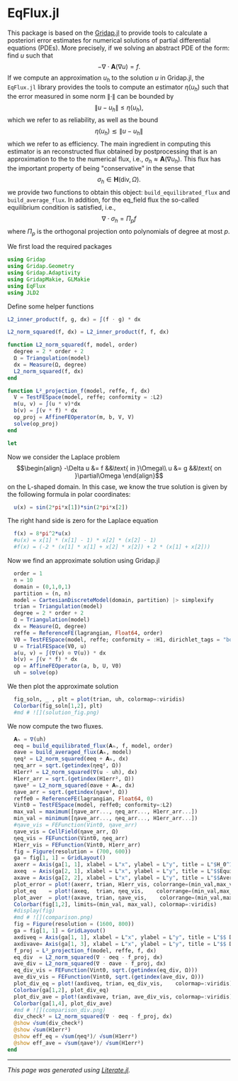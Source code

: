 # EqFlux.jl

This package is based on the
[Gridap.jl](https://github.com/gridap/Gridap.jl/tree/master) to provide tools to calculate a
posteriori error estimates for numerical solutions of
partial differential equations (PDEs). More precisely, if we solving an abstract PDE of the
form: find $u$ such that
$$-\nabla\cdot\mathbf{A}(\nabla u) = f.$$
If we compute an approximation $u_h$ to the solution $u$ in Gridap.jl,
the `EqFlux.jl` library provides the tools to compute an estimator
$\eta(u_h)$ such that the error measured in some norm $\|\cdot\|$ can be
bounded by
$$\|u - u_h\| \le \eta(u_h),$$
which we refer to as reliability, as well as the bound
$$\eta(u_h) \lesssim \|u - u_h\|$$
which we refer to as efficiency. The main ingredient in computing this estimator
is an reconstructed flux obtained by postprocessing that is an approximation
to the to the numerical flux, i.e., $\sigma_h\approx \mathbf{A}(\nabla u_h)$. This
flux has the important property of being "conservative" in the sense
that
$$\sigma_h \in \mathbf{H}(\mathrm{div},\Omega).$$
we provide two functions to obtain this object:
`build_equilibrated_flux` and `build_average_flux`. In addition, for the
eq_field flux the so-called equilibrium condition is satisfied, i.e.,
$$\nabla\cdot\sigma_h = \Pi_pf$$
where $\Pi_p$ is the orthogonal projection onto polynomials of degree at most
$p$.

We first load the required packages

````julia
using Gridap
using Gridap.Geometry
using Gridap.Adaptivity
using GridapMakie, GLMakie
using EqFlux
using JLD2
````

Define some helper functions

````julia
L2_inner_product(f, g, dx) = ∫(f ⋅ g) * dx

L2_norm_squared(f, dx) = L2_inner_product(f, f, dx)

function L2_norm_squared(f, model, order)
  degree = 2 * order + 2
  Ω = Triangulation(model)
  dx = Measure(Ω, degree)
  L2_norm_squared(f, dx)
end

function L²_projection_f(model, reffe, f, dx)
  V = TestFESpace(model, reffe; conformity = :L2)
  m(u, v) = ∫(u * v)*dx
  b(v) = ∫(v * f) * dx
  op_proj = AffineFEOperator(m, b, V, V)
  solve(op_proj)
end

let
````

Now we consider the Laplace problem
$$\begin{align}
-\Delta u &= f &&\text{ in }\Omega\\
u &= g &&\text{ on }\partial\Omega
\end{align}$$
on the L-shaped domain. In this case, we know the true solution
is given by the following formula in polar coordinates:

````julia
  u(x) = sin(2*pi*x[1])*sin(2*pi*x[2])
````

The right hand side is zero for the Laplace equation

````julia
  f(x) = 8*pi^2*u(x)
  #u(x) = x[1] * (x[1] - 1) * x[2] * (x[2] - 1)
  #f(x) = (-2 * (x[1] * x[1] + x[2] * x[2]) + 2 * (x[1] + x[2]))
````

Now we find an approximate solution using Gridap.jl

````julia
  order = 1
  n = 10
  domain = (0,1,0,1)
  partition = (n, n)
  model = CartesianDiscreteModel(domain, partition) |> simplexify
  trian = Triangulation(model)
  degree = 2 * order + 2
  Ω = Triangulation(model)
  dx = Measure(Ω, degree)
  reffe = ReferenceFE(lagrangian, Float64, order)
  V0 = TestFESpace(model, reffe; conformity = :H1, dirichlet_tags = "boundary")
  U = TrialFESpace(V0, u)
  a(u, v) = ∫(∇(v) ⊙ ∇(u)) * dx
  b(v) = ∫(v * f) * dx
  op = AffineFEOperator(a, b, U, V0)
  uh = solve(op)
````

We then plot the approximate solution

````julia
  fig_soln, _ , plt = plot(trian, uh, colormap=:viridis)
  Colorbar(fig_soln[1,2], plt)
  #md # ![](solution_fig.png)
````

We now compute the two fluxes.

````julia
  𝐀ₕ = ∇(uh)
  σeq = build_equilibrated_flux(𝐀ₕ, f, model, order)
  σave = build_averaged_flux(𝐀ₕ, model)
  ηeq² = L2_norm_squared(σeq + 𝐀ₕ, dx)
  ηeq_arr = sqrt.(getindex(ηeq², Ω))
  H1err² = L2_norm_squared(∇(u - uh), dx)
  H1err_arr = sqrt.(getindex(H1err², Ω))
  ηave² = L2_norm_squared(σave + 𝐀ₕ, dx)
  ηave_arr = sqrt.(getindex(ηave², Ω))
  reffe0 = ReferenceFE(lagrangian, Float64, 0)
  Vint0 = TestFESpace(model, reffe0; conformity=:L2)
  max_val = maximum([ηave_arr..., ηeq_arr..., H1err_arr...])
  min_val = minimum([ηave_arr..., ηeq_arr..., H1err_arr...])
  #ηave_vis = FEFunction(Vint0, ηave_arr)
  ηave_vis = CellField(ηave_arr, Ω)
  ηeq_vis = FEFunction(Vint0, ηeq_arr)
  H1err_vis = FEFunction(Vint0, H1err_arr)
  fig = Figure(resolution = (700, 600))
  ga = fig[1, 1] = GridLayout()
  axerr = Axis(ga[1, 1], xlabel = L"x", ylabel = L"y", title = L"$H_0^1$ seminorm error")
  axeq  = Axis(ga[2, 1], xlabel = L"x", ylabel = L"y", title = L"$$Equilibrated flux esitmator")
  axave = Axis(ga[2, 2], xlabel = L"x", ylabel = L"y", title = L"$$Averaged flux esitmator")
  plot_error = plot!(axerr, trian, H1err_vis, colorrange=(min_val,max_val), colormap=:viridis)
  plot_eq    = plot!(axeq,  trian, ηeq_vis,    colorrange=(min_val,max_val), colormap=:viridis)
  plot_aver  = plot!(axave, trian, ηave_vis,    colorrange=(min_val,max_val), colormap=:viridis)
  Colorbar(fig[1,2], limits=(min_val, max_val), colormap=:viridis)
  #display(fig)
  #md # ![](comparison.png)
  fig = Figure(resolution = (1600, 800))
  ga = fig[1, 1] = GridLayout()
  axdiveq = Axis(ga[1, 1], xlabel = L"x", ylabel = L"y", title = L"$$ Divergence misfit equilibrated flux")
  axdivave= Axis(ga[1, 3], xlabel = L"x", ylabel = L"y", title = L"$$ Divergence misfit averaged flux")
  f_proj = L²_projection_f(model, reffe, f, dx)
  eq_div  = L2_norm_squared(∇ ⋅ σeq - f_proj, dx)
  ave_div = L2_norm_squared(∇ ⋅ σave - f_proj, dx)
  eq_div_vis = FEFunction(Vint0, sqrt.(getindex(eq_div, Ω)))
  ave_div_vis = FEFunction(Vint0, sqrt.(getindex(ave_div, Ω)))
  plot_div_eq = plot!(axdiveq, trian, eq_div_vis,    colormap=:viridis)
  Colorbar(ga[1,2], plot_div_eq)
  plot_div_ave = plot!(axdivave, trian, ave_div_vis, colormap=:viridis)
  Colorbar(ga[1,4], plot_div_ave)
  #md # ![](comparison_div.png)
  div_check² = L2_norm_squared(∇ ⋅ σeq - f_proj, dx)
  @show √sum(div_check²)
  @show √sum(H1err²)
  @show eff_eq = √sum(ηeq²)/ √sum(H1err²)
  @show eff_ave = √sum(ηave²)/ √sum(H1err²)
end
````

---

*This page was generated using [Literate.jl](https://github.com/fredrikekre/Literate.jl).*

